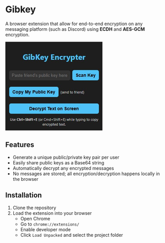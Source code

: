 # Gibkey

A browser extension that allow for end-to-end encryption on any messaging platform (such as Discord) using **ECDH** and **AES-GCM** encryption.  

![GibKey](GibKey.jpg)

## Features

- Generate a unique public/private key pair per user
- Easily share public keys as a Base64 string
- Automatically decrypt any encrypted messages
- No messages are stored; all encryption/decryption happens locally in the browser

## Installation

1. Clone the repository
2. Load the extension into your browser
    - Open Chrome
    - Go to `chrome://extensions/`
    - Enable developer mode
    - Click `Load Unpacked` and select the project folder
